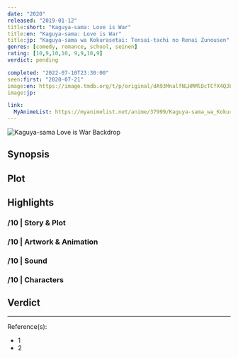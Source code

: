 ```yaml
---
date: "2020"
released: "2019-01-12"
title:short: "Kaguya-sama: Love is War"
title:en: "Kaguya-sama: Love is War"
title:jp: "Kaguya-sama wa Kokurasetai: Tensai-tachi no Renai Zunousen"
genres: [comedy, romance, school, seinen]
rating: [10,9,10,10, 9,9,10,9]
verdict: pending

completed: "2022-07-10T23:30:00"
seen:first: "2020-07-21"
image:en: https://image.tmdb.org/t/p/original/dA93MnalfNLHMMlDcTCfX4QJb5Q.jpg
image:jp:

link:
  MyAnimeList: https://myanimelist.net/anime/37999/Kaguya-sama_wa_Kokurasetai__Tensai-tachi_no_Renai_Zunousen
---
```


![Kaguya-sama Love is War Backdrop](https://image.tmdb.org/t/p/original/dJ8yrSokdTMnhKJw06MllSfCegb.jpg)

## Synopsis

## Plot

## Highlights

### /10 | Story & Plot

### /10 | Artwork & Animation

### /10 | Sound

### /10 | Characters

## Verdict

<!-- SPOILERS -->

<!-- CLOSING -->

---
Reference(s):

- 1
- 2
